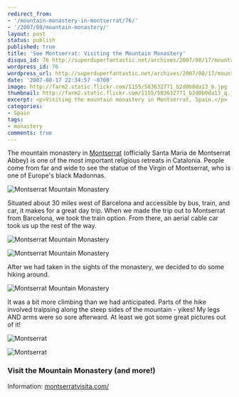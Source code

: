```yaml
---
redirect_from: 
- '/mountain-monastery-in-montserrat/76/'
- '/2007/08/mountain-monastery/'
layout: post
status: publish
published: true
title: 'See Montserrat: Visiting the Mountain Monastery'
disqus_id: 76 http://superduperfantastic.net/archives/2007/08/17/mountain-monastery/
wordpress_id: 76
wordpress_url: http://superduperfantastic.net/archives/2007/08/17/mountain-monastery/
date: '2007-08-17 22:34:57 -0700'
image: http://farm2.static.flickr.com/1155/583632771_b2d0b0da13_b.jpg
thumbnail: http://farm2.static.flickr.com/1155/583632771_b2d0b0da13_q.jpg
excerpt: <p>Visiting the mountain monastery in Montserrat, Spain.</p>
categories:
- Spain
tags:
- monastery
comments: true
---
```

The mountain monastery in [Montserrat](http://en.wikipedia.org/wiki/Montserrat_(mountain)) (officially Santa Maria de Montserrat Abbey) is one of the most important religious retreats in Catalonia. People come from far and wide to see the statue of the Virgin of Montserrat, who is one of Europe's black Madonnas.

![Montserrat Mountain Monastery](http://farm2.static.flickr.com/1155/583632771_b2d0b0da13_b.jpg)

Situated about 30 miles west of Barcelona and accessible by bus, train, and car, it makes for a great day trip. When we made the trip out to Montserrat from Barcelona, we took the train option. From there, an aerial cable car took us up the rest of the way.

![Montserrat Mountain Monastery](https://farm2.staticflickr.com/1034/583621497_f3cd46881c_b.jpg)

![Montserrat Mountain Monastery](http://farm2.static.flickr.com/1242/583628457_c413ed5a2b_b.jpg)

After we had taken in the sights of the monastery, we decided to do some hiking around.

![Montserrat Mountain Monastery](http://farm2.static.flickr.com/1077/584015194_331f6e7276_b.jpg)

It was a bit more climbing than we had anticipated. Parts of the hike involved traipsing along the steep sides of the mountain - yikes! My legs AND arms were so sore afterward. At least we got some great pictures out of it!

![Montserrat](http://farm2.static.flickr.com/1221/583651587_2717022859_b.jpg)

![Montserrat](http://farm2.static.flickr.com/1174/583638327_dd5957d0be_b.jpg)

### Visit the Mountain Monastery (and more!)

Information: [montserratvisita.com/](http://www.montserratvisita.com/)

